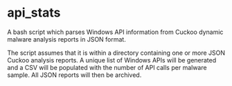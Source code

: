 # api_stats
A bash script which parses Windows API information from Cuckoo dynamic malware analysis reports in JSON format.

The script assumes that it is within a directory containing one or more JSON Cuckoo analysis reports. A unique list of Windows APIs will be generated and a CSV will be populated with the number of API calls per malware sample. All JSON reports will then be archived.
